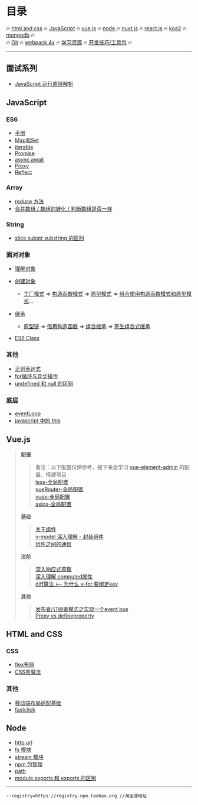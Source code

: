 # **目录**

:fire: [html and css](/html&css) :fire: [JavaScript](/JavaScript/README.md) :fire: [vue.js](/vue/README.md) :fire: [node ](#node):fire: [nuxt.js](/vue/nuxt) :fire: [react.js](/react/README.md) :fire: [koa2](/node/koa2) :fire: [mongodb](/mongodb/README.md) :fire:  
:fire: [Git](/git/readme.md) :fire: [webpack 4x](/webpack/README.md) :fire: [学习资源](/todoList&resource.md) :fire: [开发技巧/工具包](/skills&utils.md) :fire:

---

## 面试系列

* [JavaScript 运行原理解析](/面试系列/JavaScript运行原理解析.md)

## JavaScript

### ES6

* [手册](/JavaScript/ES6/手册.md)
* [Map和Set](/JavaScript/ES6/Map&Set.md)
* [iterable](/JavaScript/ES6/iterable.md)
* [Promise](/JavaScript/ES6/Promise.md)
* [async await](/JavaScript/ES6/async&await.md)
* [Proxy](/JavaScript/ES6/proxy.md)
* [Reflect](/JavaScript/ES6/Reflect.md)

### Array

* [reduce 方法](/JavaScript/base/Array/reduce.md)
* [合并数组 / 数组的转化 / 判断数组是否一样](/JavaScript/base/Array/合并数组-数组的转化-判断数组是否一样.md)

### String

* [slice substr substring 的区别](/JavaScript/base/String/字符串截取.md)

### 面对对象

* [理解对象](/JavaScript/base/OO/理解对象.md)
* [创建对象](/JavaScript/base/OO/创建对象.md)
  * [工厂模式](/JavaScript/base/OO/创建对象.md#创建对象的模式) =&gt; [构造函数模式](/JavaScript/base/OO/创建对象.md#构造函数模式) =&gt; [原型模式](/JavaScript/base/OO/创建对象.md#原型模式) =&gt; [组合使用构造函数模式和原型模式](/JavaScript/base/OO/创建对象.md#组合使用构造函数模式和原型模式)...
* [继承](/JavaScript/base/OO/继承.md)

  * [原型链](/JavaScript/base/OO/继承.md#原型链) =&gt; [借用构造函数](/JavaScript/base/OO/继承.md#借用构造函数) =&gt;  [组合继承](/JavaScript/base/OO/继承.md#组合继承) =&gt; [寄生组合式继承](/JavaScript/base/OO/继承.md#寄生组合式继承)

* [ES6 Class](/JavaScript/ES6/Class.md)

### 其他

* [正则表达式](/JavaScript/其他/regexp.md)
* [for循环与异步操作](/JavaScript/其他/for循环与异步操作.md)
* [undefined 和 null 的区别](/JavaScript/其他/undefined&null.md)

### 底层

* [eventLoop](/JavaScript/底层/eventLoop.md)  
* [javascript 中的 this](/JavaScript/底层/this.md)

## Vue.js

> **配置**
>
> > 备注：以下配置仅供参考，接下来会学习 [vue-element-admin](https://github.com/PanJiaChen/vue-element-admin) 的配置，搭建项目  
> > [less-全局配置](/vue/配置/less-全局配置.md)  
> > [vueRouter-全局配置](/vue/配置/vue-router全局配置.md)  
> > [vuex-全局配置](/vue/配置/vuex-全局配置.md)  
> > [axios-全局配置](/vue/配置/axios-全局配置.md)
>
> **基础**
>
> > [关于组件](/vue/base/关于组件.md)  
> > [v-model 深入理解 - 封装组件](/vue/base/v-model.md)  
> > [组件之间的通信](/vue/base/组件之间的通信.md)
>
> **进阶**
>
> > [深入响应式原理](/vue/进阶/深入响应式原理.md)  
> > [深入理解 computed属性](/vue/进阶/深入理解computed.md)  
> > [diff算法 &lt;-- 为什么 v-for 要绑定key](/vue/进阶/diff算法.md)
>
> **其他**
>
> > [发布者/订阅者模式之实现一个event bus](vue/其他/实现一个event-bus.md)  
> > [Proxy vs defineproperty](/vue/其他/Proxy-defineproperty.md)

## HTML and CSS

### CSS

* [flex布局](/html&css/css/flex布局.md)
* [CSS黑魔法](/html&css/css/黑魔法.md)

### 其他

* [移动端布局适配基础](/html&css/others/移动端适配基础.md)
* [fastclick](/html&css/others/fastclick.md)

## Node

* [http url](/node/base/http&url.md)
* [fs 模块](/node/basics/fs.md)
* [stream 模块](/node/basics/stream.md)
* [npm 包管理](/node/basics/npm.md)
* [path](/node/basics/path.md)  
* [module.exports 和 exports 的区别](/node/others/module.exports&exports.md)

---

```
--registry=https://registry.npm.taobao.org //淘宝源地址
```



